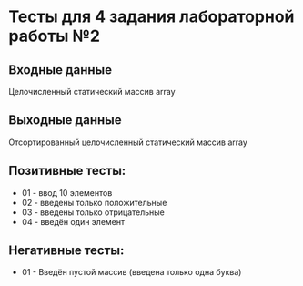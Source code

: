 ﻿# Тесты для 4 задания лабораторной работы №2

## Входные данные
Целочисленный статический массив array

## Выходные данные
Отсортированный целочисленный статический массив array

## Позитивные тесты:
- 01 - ввод 10 элементов
- 02 - введены только положительные
- 03 - введены только отрицательные
- 04 - введён один элемент

## Негативные тесты:
- 01 - Введён пустой массив (введена только одна буква)